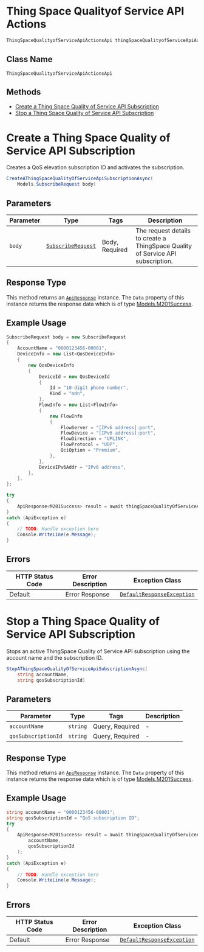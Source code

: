 # Thing Space Qualityof Service API Actions

```csharp
ThingSpaceQualityofServiceApiActionsApi thingSpaceQualityofServiceApiActionsApi = client.ThingSpaceQualityofServiceApiActionsApi;
```

## Class Name

`ThingSpaceQualityofServiceApiActionsApi`

## Methods

* [Create a Thing Space Quality of Service API Subscription](../../doc/controllers/thing-space-qualityof-service-api-actions.md#create-a-thing-space-quality-of-service-api-subscription)
* [Stop a Thing Space Quality of Service API Subscription](../../doc/controllers/thing-space-qualityof-service-api-actions.md#stop-a-thing-space-quality-of-service-api-subscription)


# Create a Thing Space Quality of Service API Subscription

Creates a QoS elevation subscription ID and activates the subscription.

```csharp
CreateAThingSpaceQualityOfServiceApiSubscriptionAsync(
    Models.SubscribeRequest body)
```

## Parameters

| Parameter | Type | Tags | Description |
|  --- | --- | --- | --- |
| `body` | [`SubscribeRequest`](../../doc/models/subscribe-request.md) | Body, Required | The request details to create a ThingSpace Quality of Service API subscription. |

## Response Type

This method returns an [`ApiResponse`](../../doc/api-response.md) instance. The `Data` property of this instance returns the response data which is of type [Models.M201Success](../../doc/models/m201-success.md).

## Example Usage

```csharp
SubscribeRequest body = new SubscribeRequest
{
    AccountName = "0000123456-00001",
    DeviceInfo = new List<QosDeviceInfo>
    {
        new QosDeviceInfo
        {
            DeviceId = new QosDeviceId
            {
                Id = "10-digit phone number",
                Kind = "mdn",
            },
            FlowInfo = new List<FlowInfo>
            {
                new FlowInfo
                {
                    FlowServer = "[IPv6 address]:port",
                    FlowDevice = "[IPv6 address]:port",
                    FlowDirection = "UPLINK",
                    FlowProtocol = "UDP",
                    QciOption = "Premium",
                },
            },
            DeviceIPv6Addr = "IPv6 address",
        },
    },
};

try
{
    ApiResponse<M201Success> result = await thingSpaceQualityOfServiceApiActionsApi.CreateAThingSpaceQualityOfServiceApiSubscriptionAsync(body);
}
catch (ApiException e)
{
    // TODO: Handle exception here
    Console.WriteLine(e.Message);
}
```

## Errors

| HTTP Status Code | Error Description | Exception Class |
|  --- | --- | --- |
| Default | Error Response | [`DefaultResponseException`](../../doc/models/default-response-exception.md) |


# Stop a Thing Space Quality of Service API Subscription

Stops an active ThingSpace Quality of Service API subscription using the account name and the subscription ID.

```csharp
StopAThingSpaceQualityOfServiceApiSubscriptionAsync(
    string accountName,
    string qosSubscriptionId)
```

## Parameters

| Parameter | Type | Tags | Description |
|  --- | --- | --- | --- |
| `accountName` | `string` | Query, Required | - |
| `qosSubscriptionId` | `string` | Query, Required | - |

## Response Type

This method returns an [`ApiResponse`](../../doc/api-response.md) instance. The `Data` property of this instance returns the response data which is of type [Models.M201Success](../../doc/models/m201-success.md).

## Example Usage

```csharp
string accountName = "0000123456-00001";
string qosSubscriptionId = "QoS subscription ID";
try
{
    ApiResponse<M201Success> result = await thingSpaceQualityOfServiceApiActionsApi.StopAThingSpaceQualityOfServiceApiSubscriptionAsync(
        accountName,
        qosSubscriptionId
    );
}
catch (ApiException e)
{
    // TODO: Handle exception here
    Console.WriteLine(e.Message);
}
```

## Errors

| HTTP Status Code | Error Description | Exception Class |
|  --- | --- | --- |
| Default | Error Response | [`DefaultResponseException`](../../doc/models/default-response-exception.md) |

